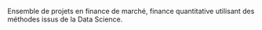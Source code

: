 Ensemble de projets en finance de marché, finance quantitative utilisant des méthodes issus de la Data Science. 
